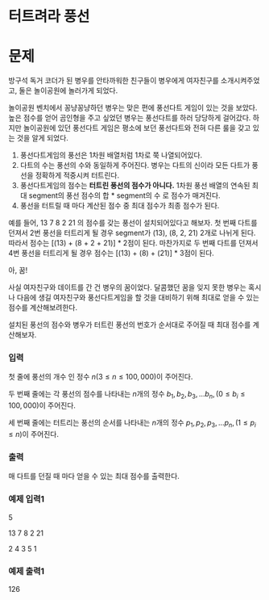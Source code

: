 # 터트려라 풍선

# 문제

방구석 독거 코더가 된 병우를 안타까워한 친구들이 병우에게 여자친구를 소개시켜주었고, 둘은 놀이공원에 놀러가게 되었다. 

놀이공원 벤치에서 꽁냥꽁냥하던 병우는 맞은 편에 풍선다트 게임이 있는 것을 보았다. 높은 점수를 얻어 곰인형을 주고 싶었던 병우는 풍선다트를 하러 당당하게 걸어갔다. 하지만 놀이공원에 있던 풍선다트 게임은 평소에 보던 풍선다트와 전혀 다른 룰을 갖고 있는 것을 알게 되었다.

1. 풍선다트게임의 풍선은 1차원 배열처럼 1차로 쭉 나열되어있다.
2. 다트의 수는 풍선의 수와 동일하게 주어진다. 병우는 다트의 신이라 모든 다트가 풍선을 정확하게 적중시켜 터트린다.
3. 풍선다트게임의 점수는 **터트린 풍선의 점수가 아니다.** 1차원 풍선 배열의 연속된 최대 segment의 풍선 점수의 합 * segment의 수 로 점수가 매겨진다.
4. 풍선을 터트릴 때 마다 계산된 점수 중 최대 점수가 최종 점수가 된다.

예를 들어, 13 7 8 2 21 의 점수를 갖는 풍선이 설치되어있다고 해보자. 첫 번째 다트를 던져서 2번 풍선을 터트리게 될 경우 segment가 (13), (8, 2, 21) 2개로 나뉘게 된다. 따라서 점수는 [(13) + (8 + 2 + 21)] * 2점이 된다. 마찬가지로 두 번째 다트를 던져서 4번 풍선을 터트리게 될 경우 점수는 [(13) + (8) + (21)] * 3점이 된다. 

아, 꿈!

사실 여자친구와 데이트를 간 건 병우의 꿈이었다. 달콤했던 꿈을 잊지 못한 병우는 혹시나 다음에 생길 여자친구와 풍선다트게임을 할 것을 대비하기 위해 최대로 얻을 수 있는 점수를 계산해보려한다. 

설치된 풍선의 점수와 병우가 터트린 풍선의 번호가 순서대로 주어질 때 최대 점수를 계산해보자.

### 입력

첫 줄에 풍선의 개수 인 정수 $n(3 ≤ n ≤ 100,000)$이 주어진다.

두 번째 줄에는 각 풍선의 점수를 나타내는 $n$개의 정수 $b_1, b_2, b_3, … b_n, (0 ≤ b_i ≤ 100,000)$이 주어진다.

세 번째 줄에는 터트리는 풍선의 순서를 나타내는 $n$개의 정수 $p_1, p_2, p_3, … p_n, (1 ≤ p_i ≤ n)$이 주어진다. 

### 출력

매 다트를 던질 때 마다 얻을 수 있는 최대 점수를 출력한다.

### 예제 입력1

5

13 7 8 2 21

2 4 3 5 1

### 예제 출력1

126